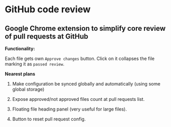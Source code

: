 GitHub code review
=

Google Chrome extension to simplify core review of pull requests at GitHub
-

**Functionality:**

Each file gets own `Approve changes` button. Click on it collapses the file marking it as `passed review`.

**Nearest plans**

1. Make configuration be synced globally and automatically (using some global storage)

2. Expose approved/not approved files count at pull requests list.

3. Floating file heading panel (very useful for large files).

4. Button to reset pull request config.
